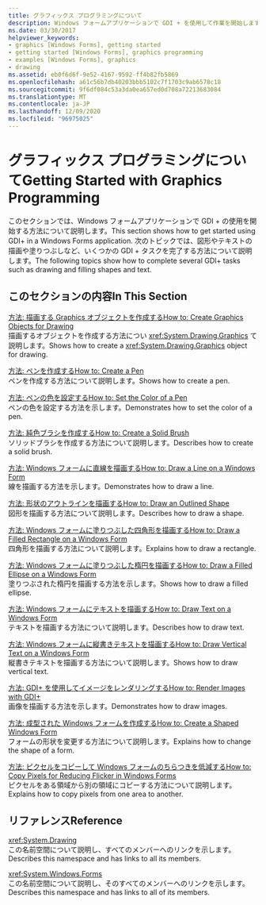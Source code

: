 ```yaml
---
title: グラフィックス プログラミングについて
description: Windows フォームアプリケーションで GDI + を使用して作業を開始します。 図形やテキストの描画や塗りつぶしなど、いくつかの GDI + タスクを完了する方法について説明します。
ms.date: 03/30/2017
helpviewer_keywords:
- graphics [Windows Forms], getting started
- getting started [Windows Forms], graphics programming
- examples [Windows Forms], graphics
- drawing
ms.assetid: eb0f6d6f-9e52-4167-9592-ff4b82fb5869
ms.openlocfilehash: a61c56b7db40203bbb5102c7f1703c9ab6578c18
ms.sourcegitcommit: 9f6df084c53a3da0ea657ed0d708a72213683084
ms.translationtype: MT
ms.contentlocale: ja-JP
ms.lasthandoff: 12/09/2020
ms.locfileid: "96975025"
---
```

# <a name="getting-started-with-graphics-programming"></a><span data-ttu-id="8fdfd-104">グラフィックス プログラミングについて</span><span class="sxs-lookup"><span data-stu-id="8fdfd-104">Getting Started with Graphics Programming</span></span>
<span data-ttu-id="8fdfd-105">このセクションでは、Windows フォームアプリケーションで GDI + の使用を開始する方法について説明します。</span><span class="sxs-lookup"><span data-stu-id="8fdfd-105">This section shows how to get started using GDI+ in a Windows Forms application.</span></span> <span data-ttu-id="8fdfd-106">次のトピックでは、図形やテキストの描画や塗りつぶしなど、いくつかの GDI + タスクを完了する方法について説明します。</span><span class="sxs-lookup"><span data-stu-id="8fdfd-106">The following topics show how to complete several GDI+ tasks such as drawing and filling shapes and text.</span></span>  
  
## <a name="in-this-section"></a><span data-ttu-id="8fdfd-107">このセクションの内容</span><span class="sxs-lookup"><span data-stu-id="8fdfd-107">In This Section</span></span>  
 [<span data-ttu-id="8fdfd-108">方法: 描画する Graphics オブジェクトを作成する</span><span class="sxs-lookup"><span data-stu-id="8fdfd-108">How to: Create Graphics Objects for Drawing</span></span>](how-to-create-graphics-objects-for-drawing.md)  
 <span data-ttu-id="8fdfd-109">描画するオブジェクトを作成する方法につい <xref:System.Drawing.Graphics> て説明します。</span><span class="sxs-lookup"><span data-stu-id="8fdfd-109">Shows how to create a <xref:System.Drawing.Graphics> object for drawing.</span></span>  
  
 [<span data-ttu-id="8fdfd-110">方法: ペンを作成する</span><span class="sxs-lookup"><span data-stu-id="8fdfd-110">How to: Create a Pen</span></span>](how-to-create-a-pen.md)  
 <span data-ttu-id="8fdfd-111">ペンを作成する方法について説明します。</span><span class="sxs-lookup"><span data-stu-id="8fdfd-111">Shows how to create a pen.</span></span>  
  
 [<span data-ttu-id="8fdfd-112">方法: ペンの色を設定する</span><span class="sxs-lookup"><span data-stu-id="8fdfd-112">How to: Set the Color of a Pen</span></span>](how-to-set-the-color-of-a-pen.md)  
 <span data-ttu-id="8fdfd-113">ペンの色を設定する方法を示します。</span><span class="sxs-lookup"><span data-stu-id="8fdfd-113">Demonstrates how to set the color of a pen.</span></span>  
  
 [<span data-ttu-id="8fdfd-114">方法: 純色ブラシを作成する</span><span class="sxs-lookup"><span data-stu-id="8fdfd-114">How to: Create a Solid Brush</span></span>](how-to-create-a-solid-brush.md)  
 <span data-ttu-id="8fdfd-115">ソリッドブラシを作成する方法について説明します。</span><span class="sxs-lookup"><span data-stu-id="8fdfd-115">Describes how to create a solid brush.</span></span>  
  
 [<span data-ttu-id="8fdfd-116">方法: Windows フォームに直線を描画する</span><span class="sxs-lookup"><span data-stu-id="8fdfd-116">How to: Draw a Line on a Windows Form</span></span>](how-to-draw-a-line-on-a-windows-form.md)  
 <span data-ttu-id="8fdfd-117">線を描画する方法を示します。</span><span class="sxs-lookup"><span data-stu-id="8fdfd-117">Demonstrates how to draw a line.</span></span>  
  
 [<span data-ttu-id="8fdfd-118">方法: 形状のアウトラインを描画する</span><span class="sxs-lookup"><span data-stu-id="8fdfd-118">How to: Draw an Outlined Shape</span></span>](how-to-draw-an-outlined-shape.md)  
 <span data-ttu-id="8fdfd-119">図形を描画する方法について説明します。</span><span class="sxs-lookup"><span data-stu-id="8fdfd-119">Describes how to draw a shape.</span></span>  
  
 [<span data-ttu-id="8fdfd-120">方法: Windows フォームに塗りつぶした四角形を描画する</span><span class="sxs-lookup"><span data-stu-id="8fdfd-120">How to: Draw a Filled Rectangle on a Windows Form</span></span>](how-to-draw-a-filled-rectangle-on-a-windows-form.md)  
 <span data-ttu-id="8fdfd-121">四角形を描画する方法について説明します。</span><span class="sxs-lookup"><span data-stu-id="8fdfd-121">Explains how to draw a rectangle.</span></span>  
  
 [<span data-ttu-id="8fdfd-122">方法: Windows フォームに塗りつぶした楕円を描画する</span><span class="sxs-lookup"><span data-stu-id="8fdfd-122">How to: Draw a Filled Ellipse on a Windows Form</span></span>](how-to-draw-a-filled-ellipse-on-a-windows-form.md)  
 <span data-ttu-id="8fdfd-123">塗りつぶされた楕円を描画する方法を示します。</span><span class="sxs-lookup"><span data-stu-id="8fdfd-123">Shows how to draw a filled ellipse.</span></span>  
  
 [<span data-ttu-id="8fdfd-124">方法: Windows フォームにテキストを描画する</span><span class="sxs-lookup"><span data-stu-id="8fdfd-124">How to: Draw Text on a Windows Form</span></span>](how-to-draw-text-on-a-windows-form.md)  
 <span data-ttu-id="8fdfd-125">テキストを描画する方法について説明します。</span><span class="sxs-lookup"><span data-stu-id="8fdfd-125">Describes how to draw text.</span></span>  
  
 [<span data-ttu-id="8fdfd-126">方法: Windows フォームに縦書きテキストを描画する</span><span class="sxs-lookup"><span data-stu-id="8fdfd-126">How to: Draw Vertical Text on a Windows Form</span></span>](how-to-draw-vertical-text-on-a-windows-form.md)  
 <span data-ttu-id="8fdfd-127">縦書きテキストを描画する方法について説明します。</span><span class="sxs-lookup"><span data-stu-id="8fdfd-127">Shows how to draw vertical text.</span></span>  
  
 [<span data-ttu-id="8fdfd-128">方法: GDI+ を使用してイメージをレンダリングする</span><span class="sxs-lookup"><span data-stu-id="8fdfd-128">How to: Render Images with GDI+</span></span>](how-to-render-images-with-gdi.md)  
 <span data-ttu-id="8fdfd-129">画像を描画する方法を示します。</span><span class="sxs-lookup"><span data-stu-id="8fdfd-129">Demonstrates how to draw images.</span></span>  
  
 [<span data-ttu-id="8fdfd-130">方法: 成型された Windows フォームを作成する</span><span class="sxs-lookup"><span data-stu-id="8fdfd-130">How to: Create a Shaped Windows Form</span></span>](how-to-create-a-shaped-windows-form.md)  
 <span data-ttu-id="8fdfd-131">フォームの形状を変更する方法について説明します。</span><span class="sxs-lookup"><span data-stu-id="8fdfd-131">Explains how to change the shape of a form.</span></span>  
  
 [<span data-ttu-id="8fdfd-132">方法: ピクセルをコピーして Windows フォームのちらつきを低減する</span><span class="sxs-lookup"><span data-stu-id="8fdfd-132">How to: Copy Pixels for Reducing Flicker in Windows Forms</span></span>](how-to-copy-pixels-for-reducing-flicker-in-windows-forms.md)  
 <span data-ttu-id="8fdfd-133">ピクセルをある領域から別の領域にコピーする方法について説明します。</span><span class="sxs-lookup"><span data-stu-id="8fdfd-133">Explains how to copy pixels from one area to another.</span></span>  
  
## <a name="reference"></a><span data-ttu-id="8fdfd-134">リファレンス</span><span class="sxs-lookup"><span data-stu-id="8fdfd-134">Reference</span></span>  
 <xref:System.Drawing>  
 <span data-ttu-id="8fdfd-135">この名前空間について説明し、すべてのメンバーへのリンクを示します。</span><span class="sxs-lookup"><span data-stu-id="8fdfd-135">Describes this namespace and has links to all its members.</span></span>  
  
 <xref:System.Windows.Forms>  
 <span data-ttu-id="8fdfd-136">この名前空間について説明し、そのすべてのメンバーへのリンクを示します。</span><span class="sxs-lookup"><span data-stu-id="8fdfd-136">Describes this namespace and has links to all of its members.</span></span>
